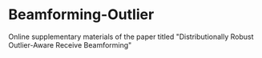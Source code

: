 # Beamforming-Outlier
Online supplementary materials of the paper titled "Distributionally Robust Outlier-Aware Receive Beamforming"
